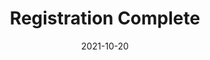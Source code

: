 ---
layout: blocks
title: Registration Complete
date: 2021-10-20
page_sections:
  - block: hero-1
    headline: <strong>Registration complete!</strong>
    content:
        <strong>Read the confirmation email for important instructions.</strong> <br><br>
        Things to remember... <br>
        1. Join the private group (invite in email) by Friday, February 11. <br>
        2. Submit your first check-in by <strong>Sunday, February 13</strong>.<br>
        3. Email us at team@themoai.org if you have any questions.<br>
---
